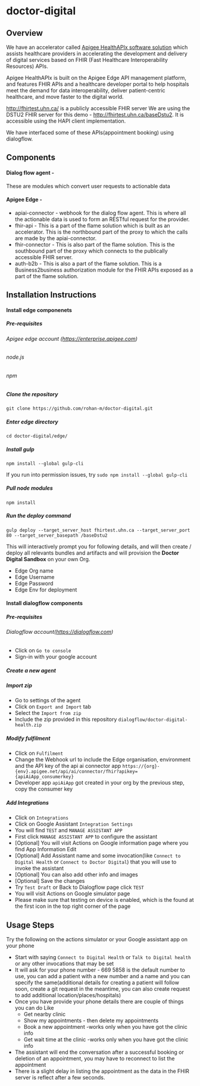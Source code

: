 # doctor-digital 

## Overview
We have an accelerator called [Apigee HealthAPIx software solution](https://github.com/apigee/flame) which assists healthcare providers in accelerating the development and delivery of digital services based on FHIR (Fast Healthcare Interoperability Resources) APIs.

Apigee HealthAPIx is built on the Apigee Edge API management platform, and features FHIR APIs and a healthcare developer portal to help hospitals meet the demand for data interoperability, deliver patient-centric healthcare, and move faster to the digital world.

http://fhirtest.uhn.ca/ is a publicly accessible FHIR server
We are using the DSTU2 FHIR server for this demo - http://fhirtest.uhn.ca/baseDstu2.
It is accessible using the HAPI client implementation.

We have interfaced some of these APIs(appointment booking) using dialogflow. 

## Components
#### Dialog flow agent - 
These are modules which convert user requests to actionable data
#### Apigee Edge - 
+ apiai-connector - webhook for the dialog flow agent. This is where all the actionable data is used to form an RESTful request for the provider.
+ fhir-api - This is a part of the flame solution which is built as an accelerator. This is the northbound part of the proxy to which the calls are made by the apiai-connector.
+ fhir-connector - This is also part of the flame solution. This is the southbound part of the proxy which connects to the publically accessible FHIR server.
+ auth-b2b - This is also a part of the flame solution. This is a Business2business authorization module for the FHIR APIs exposed as a part of the flame solution.

## Installation Instructions


#### Install edge componenets
##### Pre-requisites
###### Apigee edge account (https://enterprise.apigee.com)
###### node.js 
###### npm

##### Clone the repository
```
git clone https://github.com/rohan-m/doctor-digital.git
```
##### Enter edge directory
```
cd doctor-digital/edge/
```
##### Install gulp 
```
npm install --global gulp-cli
```
If you run into permission issues, try `sudo npm install --global gulp-cli`

##### Pull node modules
```
npm install
```
##### Run the deploy command
```
gulp deploy --target_server_host fhirtest.uhn.ca --target_server_port 80 --target_server_basepath /baseDstu2
```
This will interactively prompt you for following details, and will then create / deploy all relevants bundles and artifacts and will provision the **Doctor Digital Sandbox** on your own Org.

+ Edge Org name
+ Edge Username
+ Edge Password
+ Edge Env for deployment

#### Install dialogflow components
##### Pre-requisites
###### Dialogflow account(https://dialogflow.com)
+ Click on `Go to console`
+ Sign-in with your google account
##### Create a new agent
##### Import zip
+ Go to settings of the agent
+ Click on `Export and Import` tab
+ Select the `Import from zip`
+ Include the zip provided in this repository `dialogflow/doctor-digital-health.zip`
##### Modify fulfilment
+ Click on `Fulfilment`
+ Change the Webhook url to include the Edge organisation, environment and the API key of the api ai connector app `https://{org}-{env}.apigee.net/api/ai/connector/fhir?apikey={apiAiApp_consumerkey}`
+ Developer app `apiAiApp` got created in your org by the previous step, copy the consumer key
##### Add Integrations
+ Click on `Integrations`
+ Click on Google Assistant `Integration Settings`
+ You will find `TEST` and `MANAGE ASSISTANT APP`
+ First click `MANAGE ASSISTANT APP` to configure the assistant
+ [Optional] You will visit Actions on Google information page where you find App Information Edit
+ [Optional] Add Assistant name and some invocation(like `Connect to Digital Health` or `Connect to Doctor Digital`) that you will use to invoke the assistant
+ [Optional] You can also add other info and images
+ [Optional] Save the changes
+ Try `Test Draft` or Back to Dialogflow page click `TEST`
+ You will visit Actions on Google simulator page
+ Please make sure that testing on device is enabled, which is the found at the first icon in the top right corner of the page

## Usage Steps
Try the following on the actions simulator or your Google assistant app on your phone

+ Start with saying `Connect to Digital Health` or `Talk to Digital health` or any other invocations that may be set
+ It will ask for your phone number - 669 5858 is the default number to use, you can add a patient with a new number and a name and you can specify the same(additional details for creating a patient will follow soon, create a git request in the meantime, you can also create request to add additional location/places/hospitals)
+ Once you have provide your phone details there are couple of things you can do Like
  + Get nearby clinic
  + Show my appointments - then delete my appointments 
  + Book a new appointment -works only when you have got the clinic info
  + Get wait time at the clinic -works only when you have got the clinic info
+ The assistant will end the conversation after a successful booking or deletion of an appointment, you may have to reconnect to list the appointment
+ There is a slight delay in listing the appointment as the data in the FHIR server is reflect after a few seconds.

